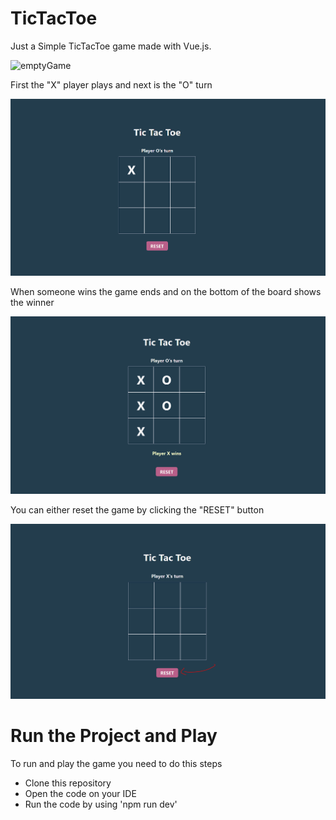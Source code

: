 <h1>TicTacToe</h1>

<p>Just a Simple TicTacToe game made with Vue.js.</p>
<img src="./public/emptyGame.png" alt="emptyGame" />

<p>First the "X" player plays and next is the "O" turn</p>
<img src="./public/turns.png" alt="turns" />

<p>When someone wins the game ends and on the bottom of the board shows the winner</p>
<img src="./public/winner.png" alt="winner" />

<p>You can either reset the game by clicking the "RESET" button</p>
<img src="./public/reset.png" alt="reset" />


<h1>Run the Project and Play</h1>
<p>To run and play the game you need to do this steps</p>
<ul>
  <li>Clone this repository</li>
  <li>Open the code on your IDE</li>
  <li>Run the code by using 'npm run dev'</li>
</ul>
